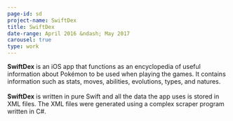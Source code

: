 ```yaml
---
page-id: sd
project-name: SwiftDex
title: SwiftDex
date-range: April 2016 &ndash; May 2017
carousel: true
type: work
---
```

**SwiftDex** is an iOS app that functions as an encyclopedia of useful information about Pokémon to be used when playing the games. It contains information such as stats, moves, abilities, evolutions, types, and natures.
<br> <br>
**SwiftDex** is written in pure Swift and all the data the app uses is stored in XML files. The XML files were generated using a complex scraper program written in C#.